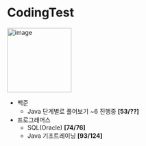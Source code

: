 # CodingTest


<img width="150" alt="image" src="https://github.com/JINEUNYOUNG/CodingTest/assets/131138113/b151ae14-ab96-4844-8e1a-cada63aed970"> 

  - 백준
    - Java 단계별로 풀어보기 ~6 진행중 **[53/??]**
  - 프로그래머스
    - SQL(Oracle)  **[74/76]**
    - Java 기초트레이닝 **[93/124]**


